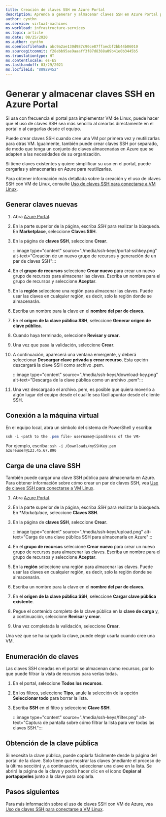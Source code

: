 ```yaml
---
title: Creación de claves SSH en Azure Portal
description: Aprenda a generar y almacenar claves SSH en Azure Portal para conectar las VM de Linux.
author: cynthn
ms.service: virtual-machines
ms.workload: infrastructure-services
ms.topic: article
ms.date: 08/25/2020
ms.author: cynthn
ms.openlocfilehash: abc9a2ae130d987c90ce87ffaecbf2bb44b06010
ms.sourcegitcommit: f28ebb95ae9aaaff3f87d8388a09b41e0b3445b5
ms.translationtype: HT
ms.contentlocale: es-ES
ms.lasthandoff: 03/29/2021
ms.locfileid: "88929452"
---
```

# <a name="generate-and-store-ssh-keys-in-the-azure-portal"></a>Generar y almacenar claves SSH en Azure Portal

Si usa con frecuencia el portal para implementar VM de Linux, puede hacer que el uso de claves SSH sea más sencillo al crearlas directamente en el portal o al cargarlas desde el equipo.

Puede crear claves SSH cuando cree una VM por primera vez y reutilizarlas para otras VM. Igualmente, también puede crear claves SSH por separado, de modo que tenga un conjunto de claves almacenadas en Azure que se adapten a las necesidades de su organización. 

Si tiene claves existentes y quiere simplificar su uso en el portal, puede cargarlas y almacenarlas en Azure para reutilizarlas.

Para obtener información más detallada sobre la creación y el uso de claves SSH con VM de Linux, consulte [Uso de claves SSH para conectarse a VM Linux](./linux/ssh-from-windows.md).

## <a name="generate-new-keys"></a>Generar claves nuevas

1. Abra [Azure Portal](https://portal.azure.com).

1. En la parte superior de la página, escriba *SSH* para realizar la búsqueda. En **Marketplace**, seleccione **Claves SSH**.

1. En la página de **claves SSH**, seleccione **Crear**.

   :::image type="content" source="./media/ssh-keys/portal-sshkey.png" alt-text="Creación de un nuevo grupo de recursos y generación de un par de claves SSH":::

1. En el **grupo de recursos** seleccione **Crear nuevo** para crear un nuevo grupo de recursos para almacenar las claves. Escriba un nombre para el grupo de recursos y seleccione **Aceptar**.

1. En la **región** seleccione una región para almacenar las claves. Puede usar las claves en cualquier región, es decir, solo la región donde se almacenarán.

1. Escriba un nombre para la clave en el **nombre del par de claves**.

1. En el **origen de la clave pública SSH**, seleccione **Generar origen de clave pública**. 

1. Cuando haya terminado, seleccione **Revisar y crear**.

1. Una vez que pasa la validación, seleccione **Crear**.

1. A continuación, aparecerá una ventana emergente, y deberá seleccionar **Descargar clave privada y crear recurso**. Esta opción descargará la clave SSH como archivo .pem.

   :::image type="content" source="./media/ssh-keys/download-key.png" alt-text="Descarga de la clave pública como un archivo .pem":::

1. Una vez descargado el archivo. pem, es posible que quiera moverlo a algún lugar del equipo desde el cual le sea fácil apuntar desde el cliente SSH.


## <a name="connect-to-the-vm"></a>Conexión a la máquina virtual

En el equipo local, abra un símbolo del sistema de PowerShell y escriba:

```powershell
ssh -i <path to the .pem file> username@<ipaddress of the VM>
```

Por ejemplo, escriba: `ssh -i /Downloads/mySSHKey.pem azureuser@123.45.67.890`


## <a name="upload-an-ssh-key"></a>Carga de una clave SSH

También puede cargar una clave SSH pública para almacenarla en Azure. Para obtener información sobre cómo crear un par de claves SSH, vea [Uso de claves SSH para conectarse a VM Linux](./linux/ssh-from-windows.md).

1. Abra [Azure Portal](https://portal.azure.com).

1. En la parte superior de la página, escriba *SSH* para realizar la búsqueda. En **Marketplace*, seleccione **Claves SSH**.

1. En la página de **claves SSH**, seleccione **Crear**.

   :::image type="content" source="./media/ssh-keys/upload.png" alt-text="Carga de una clave pública SSH para almacenarla en Azure":::

1. En el **grupo de recursos** seleccione **Crear nuevo** para crear un nuevo grupo de recursos para almacenar las claves. Escriba un nombre para el grupo de recursos y seleccione **Aceptar**.

1. En la **región** seleccione una región para almacenar las claves. Puede usar las claves en cualquier región, es decir, solo la región donde se almacenarán.

1. Escriba un nombre para la clave en el **nombre del par de claves**.

1. En el **origen de la clave pública SSH**, seleccione **Cargar clave pública existente**. 

1. Pegue el contenido completo de la clave pública en la **clave de carga** y, a continuación, seleccione **Revisar y crear**.

1. Una vez completada la validación, seleccione **Crear**. 

Una vez que se ha cargado la clave, puede elegir usarla cuando cree una VM.

## <a name="list-keys"></a>Enumeración de claves

Las claves SSH creadas en el portal se almacenan como recursos, por lo que puede filtrar la vista de recursos para verlas todas.

1. En el portal, seleccione **Todos los recursos**.
1. En los filtros, seleccione **Tipo**, anule la selección de la opción **Seleccionar todo** para borrar la lista.
1. Escriba **SSH** en el filtro y seleccione **Clave SSH**.

   :::image type="content" source="./media/ssh-keys/filter.png" alt-text="Captura de pantalla sobre cómo filtrar la lista para ver todas las claves SSH.":::

## <a name="get-the-public-key"></a>Obtención de la clave pública

Si necesita la clave pública, puede copiarla fácilmente desde la página del portal de la clave. Solo tiene que mostrar las claves (mediante el proceso de la última sección) y, a continuación, seleccionar una clave en la lista. Se abrirá la página de la clave y podrá hacer clic en el icono **Copiar al portapapeles** junto a la clave para copiarla.

## <a name="next-steps"></a>Pasos siguientes

Para más información sobre el uso de claves SSH con VM de Azure, vea [Uso de claves SSH para conectarse a VM Linux](./linux/ssh-from-windows.md).
